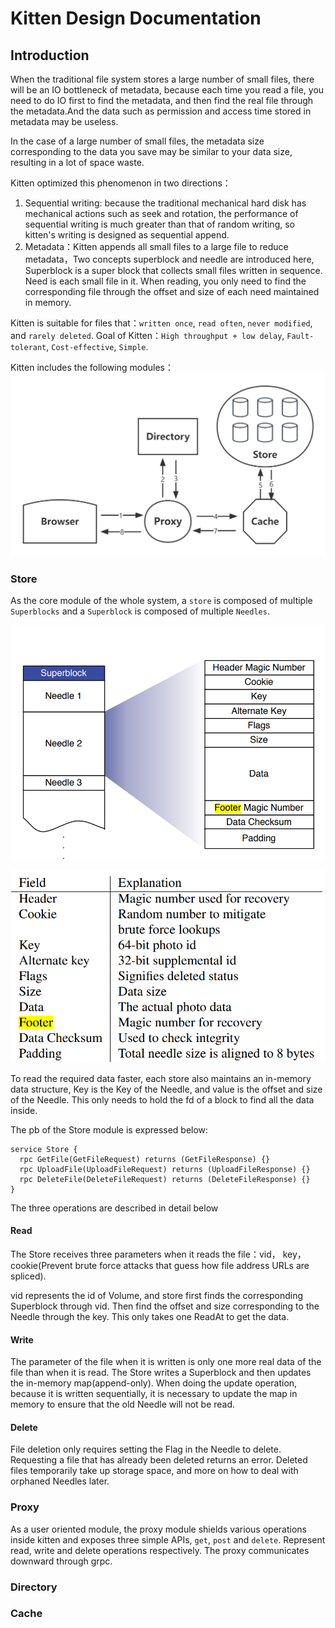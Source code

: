 # Kitten Design Documentation

## Introduction
When the traditional file system stores a large number of small files, there will be an IO bottleneck of metadata, because each time you read a file,
you need to do IO first to find the metadata, and then find the real file through the metadata.And the data such as permission and access time stored in metadata may be useless.

In the case of a large number of small files, the metadata size corresponding to the data you save may be similar to your data size, resulting in a lot of space waste.

Kitten optimized this phenomenon in two directions：
1. Sequential writing: because the traditional mechanical hard disk has mechanical actions such as seek and rotation, the performance of sequential writing is much greater than that of random writing, so kitten's writing is designed as sequential append.
2. Metadata：Kitten appends all small files to a large file to reduce metadata，Two concepts superblock and needle are introduced here,
   Superblock is a super block that collects small files written in sequence. Need is each small file in it. When reading, you only need to find the corresponding file through the offset and size of each need maintained in memory.

Kitten is suitable for files that：`written once`, `read often`, `never modified`, and `rarely deleted`.
Goal of Kitten：`High throughput + low delay`, `Fault-tolerant`, `Cost-effective`, `Simple`.

Kitten includes the following modules：
![](kitten.png)

### Store

As the core module of the whole system, a `store` is composed of multiple `Superblocks` and a `Superblock` is composed of multiple `Needles`.

![](img.png)

![](img_1.png)

To read the required data faster, each store also maintains an in-memory data structure, Key is the Key of the Needle, and value is the offset and size of the Needle. This only needs to hold the fd of a block to find all the data inside.

The pb of the Store module is expressed below:

```
service Store {
  rpc GetFile(GetFileRequest) returns (GetFileResponse) {}
  rpc UploadFile(UploadFileRequest) returns (UploadFileResponse) {}
  rpc DeleteFile(DeleteFileRequest) returns (DeleteFileResponse) {}
}
```

The three operations are described in detail below

#### Read

The Store receives three parameters when it reads the file：vid， key， cookie(Prevent brute force attacks that guess how file address URLs are spliced).

vid represents the id of Volume, and store first finds the corresponding Superblock through vid. Then find the offset and size corresponding to the Needle through the key. This only takes one ReadAt to get the data.

#### Write

The parameter of the file when it is written is only one more real data of the file than when it is read. The Store writes a Superblock and then updates the in-memory map(append-only). When doing the update operation, because it is written sequentially, it is necessary to update the map in memory to ensure that the old Needle will not be read.

#### Delete

File deletion only requires setting the Flag in the Needle to delete. Requesting a file that has already been deleted returns an error. Deleted files temporarily take up storage space, and more on how to deal with orphaned Needles later.

### Proxy

As a user oriented module, the proxy module shields various operations inside kitten and exposes three simple APIs, `get`, `post` and `delete`. Represent read, write and delete operations respectively. The proxy communicates downward through grpc.

### Directory

### Cache